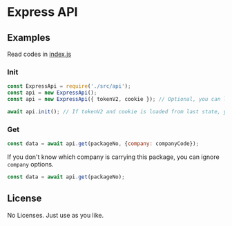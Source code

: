 Express API
======

## Examples

Read codes in [index.js](./index.js)

### Init

```javascript
const ExpressApi = require('./src/api');
const api = new ExpressApi();
const api = new ExpressApi({ tokenV2, cookie }); // Optional, you can load tokenV2 and cookie from last state. But we recommend to init new token every launch.

await api.init(); // If tokenV2 and cookie is loaded from last state, you can skip this call.
```

### Get

```javascript
const data = await api.get(packageNo, {company: companyCode});
```

If you don't know which company is carrying this package, you can ignore `company` options.

```javascript
const data = await api.get(packageNo);
```

## License

No Licenses. Just use as you like.
